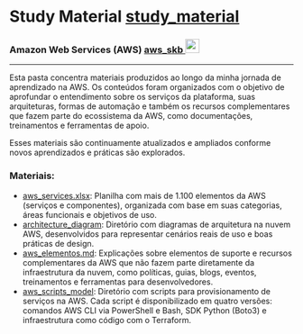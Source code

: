 # Study Material <a href="../study_material/">study_material</a>

### Amazon Web Services (AWS) <a href="../">aws_skb   <img src="https://cdn.jsdelivr.net/gh/devicons/devicon@latest/icons/amazonwebservices/amazonwebservices-original-wordmark.svg" alt="aws" width="auto" height="25"></a>

---

Esta pasta concentra materiais produzidos ao longo da minha jornada de aprendizado na AWS. Os conteúdos foram organizados com o objetivo de aprofundar o entendimento sobre os serviços da plataforma, suas arquiteturas, formas de automação e também os recursos complementares que fazem parte do ecossistema da AWS, como documentações, treinamentos e ferramentas de apoio.

Esses materiais são continuamente atualizados e ampliados conforme novos aprendizados e práticas são explorados.

### Materiais:
- [aws_services.xlsx](./aws_services.xlsx): Planilha com mais de 1.100 elementos da AWS (serviços e componentes), organizada com base em suas categorias, áreas funcionais e objetivos de uso.
- [architecture_diagram](./architecture_diagram/): Diretório com diagramas de arquitetura na nuvem AWS, desenvolvidos para representar cenários reais de uso e boas práticas de design.
- [aws_elementos.md](./aws_elementos.md): Explicações sobre elementos de suporte e recursos complementares da AWS que não fazem parte diretamente da infraestrutura da nuvem, como políticas, guias, blogs, eventos, treinamentos e ferramentas para desenvolvedores.
- [aws_scripts_model](./aws_scripts_model/): Diretório com scripts para provisionamento de serviços na AWS. Cada script é disponibilizado em quatro versões: comandos AWS CLI via PowerShell e Bash, SDK Python (Boto3) e infraestrutura como código com o Terraform.